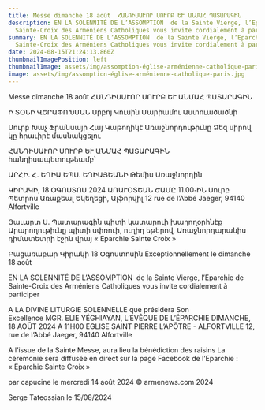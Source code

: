 ```yaml
---
title: Messe dimanche 18 août  ՀԱՆԴԻՍԱՒՈՐ ՍՈՒՐԲ ԵՒ ԱՆՄԱՀ ՊԱՏԱՐԱԳԻՆ
description: EN LA SOLENNITÉ DE L’ASSOMPTION  de la Sainte Vierge, l’Eparchie de
  Sainte-Croix des Arméniens Catholiques vous invite cordialement à participer
summary: EN LA SOLENNITÉ DE L’ASSOMPTION  de la Sainte Vierge, l’Eparchie de
  Sainte-Croix des Arméniens Catholiques vous invite cordialement à participer
date: 2024-08-15T21:24:13.860Z
thumbnailImagePosition: left
thumbnailImage: assets/img/assomption-église-arménienne-catholique-paris.jpg
image: assets/img/assomption-église-arménienne-catholique-paris.jpg
---
```

 Messe dimanche 18 août
ՀԱՆԴԻՍԱՒՈՐ ՍՈՒՐԲ ԵՒ ԱՆՄԱՀ ՊԱՏԱՐԱԳԻՆ


Ի ՏՕՆԻ ՎԵՐԱՓՈԽՄԱՆ
Սրբոյ Կուսին Մարիամու Աստուածածնի

Սուրբ Խաչ Ֆրանսայի Հայ Կաթողիկէ Առաջնորդութիւնը
Ձեզ սիրով կը հրաւիրէ մասնակցելու

ՀԱՆԴԻՍԱՒՈՐ ՍՈՒՐԲ ԵՒ ԱՆՄԱՀ ՊԱՏԱՐԱԳԻՆ
հանդիսապետութեամբ՝

ԱՐՀԻ. Հ. ԵՂԻԱ ԵՊՍ. ԵՂԻԱՅԵԱՆԻ
Թեմիս Առաջնորդին

ԿԻՐԱԿԻ, 18 ՕԳՈՍՏՈՍ 2024 ԱՌԱՒՕՏԵԱՆ ԺԱՄԸ 11.00֊ԻՆ
Սուրբ Պետրոս Առաքեալ Եկեղեցի, Ալֆորվիլ
12 rue de l’Abbé Jaeger, 94140 Alfortville


Յաւարտ Ս. Պատարագին
պիտի կատարուի խաղողօրհնէք
Արարողութիւնը պիտի սփռուի, ուղիղ եթերով,
Առաջնորդարանիս դիմատետրի էջին վրայ
« Eparchie Sainte Croix »

Բացառաբար Կիրակի 18 Օգոստոսին
Exceptionnellement le dimanche 18 août

EN LA SOLENNITÉ DE L’ASSOMPTION 
de la Sainte Vierge, l’Eparchie de Sainte-Croix des Arméniens Catholiques vous invite cordialement à participer

 A LA DIVINE LITURGIE SOLENNELLE que présidera
Son Excellence MGR. ELIE YÉGHIAYAN, L’ÉVÊQUE DE L’ÉPARCHIE
DIMANCHE, 18 AOÛT 2024 A 11H00
EGLISE SAINT PIERRE L’APÔTRE - ALFORTVILLE
12, rue de l’Abbé Jaeger, 94140 Alfortville


A l’issue de la Sainte Messe, aura lieu la bénédiction des raisins
La cérémonie sera diffusée en direct
sur la page Facebook de l’Eparchie :
« Eparchie Sainte Croix »

par capucine le mercredi 14 août 2024
© armenews.com 2024
                                                                                        
Serge Tateossian le 15/08/2024